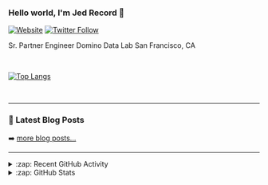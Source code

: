 ### Hello world, I'm Jed Record 👋

[![Website](https://img.shields.io/website?label=www.dominodatalab.com&style=for-the-badge&url=https%3A%2F%2Fwww.dominodatalab.com)](https://www.dominodatalab.com)
[![Twitter Follow](https://img.shields.io/twitter/follow/JedRecord?color=1DA1F2&logo=twitter&style=for-the-badge)](https://twitter.com/intent/follow?original_referer=https%3A%2F%2Fgithub.com%2FJedRecord&screen_name=JedRecord)

Sr. Partner Engineer
Domino Data Lab
San Francisco, CA

<br />

[![Top Langs](https://github-readme-stats.vercel.app/api/top-langs/?username=jedrecord&layout=compact)](https://github.com/jedrecord/github-readme-stats)


<br />

---

### 📕 Latest Blog Posts

<!-- BLOG-POST-LIST:START -->
<!-- BLOG-POST-LIST:END -->

➡️ [more blog posts...](https://jedrecord.com)

---

<details>
  <summary>:zap: Recent GitHub Activity</summary>
  
<!--START_SECTION:activity-->
<!--END_SECTION:activity-->

</details>

<details>
  <summary>:zap: GitHub Stats</summary>

  <img align="left" alt="JedRecord's GitHub Stats" src="https://github-readme-stats.jedrecord.vercel.app/api?username=jedrecord&show_icons=true&hide_border=true" />

</details>

[website]: https://jedrecord.com
[twitter]: https://twitter.com/jedrecord
[instagram]: https://instagram.com/jedrecord
[linkedin]: https://linkedin.com/in/jedrecord
